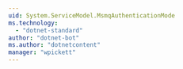 ```yaml
---
uid: System.ServiceModel.MsmqAuthenticationMode
ms.technology: 
  - "dotnet-standard"
author: "dotnet-bot"
ms.author: "dotnetcontent"
manager: "wpickett"
---
```

